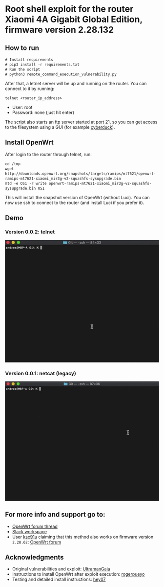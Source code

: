 # Root shell exploit for the router Xiaomi 4A Gigabit Global Edition, firmware version 2.28.132

## How to run

```
# Install requirements
# pip3 install -r requirements.txt
# Run the script
# python3 remote_command_execution_vulnerability.py
```

After that, a letnet server will be up and running on the router. You can connect to it by running:

```
telnet <router_ip_address>
```

* User: root
* Password: none (just hit enter)

The script also starts an ftp server started at port 21, so you can get access to the filesystem using a GUI (for example [cyberduck](https://cyberduck.io)).

## Install OpenWrt

After login to the router through telnet, run:

```
cd /tmp
wget http://downloads.openwrt.org/snapshots/targets/ramips/mt7621/openwrt-ramips-mt7621-xiaomi_mir3g-v2-squashfs-sysupgrade.bin
mtd -e OS1 -r write openwrt-ramips-mt7621-xiaomi_mir3g-v2-squashfs-sysupgrade.bin OS1
```

This will install the snapshot version of OpenWrt (without Luci). You can now use ssh to connect to the router (and install Luci if you prefer it).

## Demo

### Version 0.0.2: telnet

![Alt Text](readme/exploit-002.gif)

### Version 0.0.1: netcat (legacy)

![Alt Text](readme/exploit-001.gif)

## For more info and support go to:

* [OpenWrt forum thread](https://forum.openwrt.org/t/xiaomi-mi-router-4a-gigabit-edition-r4ag-r4a-gigabit-fully-supported-but-requires-overwriting-spi-flash-with-programmer/36685)
* [Slack workspace](https://join.slack.com/t/openwrt-workspace/shared_invite/zt-cz2m5uf4-Q8wbP_LKggOy9B7IQyaqfA)
* User [ksc91u](https://forum.openwrt.org/u/ksc91u) claiming that this method also works on firmware version `2.28.62`: [OpenWrt forum](https://forum.openwrt.org/t/xiaomi-mi-router-4a-gigabit-edition-r4ag-r4a-gigabit-fully-supported-but-requires-overwriting-spi-flash-with-programmer/36685/359?u=acecilia)

## Acknowledgments

* Original vulnerabilities and exploit: [UltramanGaia](https://github.com/UltramanGaia/Xiaomi_Mi_WiFi_R3G_Vulnerability_POC)
* Instructions to install OpenWrt after exploit execution: [rogerpueyo](https://forum.openwrt.org/t/xiaomi-mi-router-4a-gigabit-edition-r4ag-r4a-gigabit-fully-supported-but-requires-overwriting-spi-flash-with-programmer/36685/21)
* Testing and detailed install instructions: [hey07](https://forum.openwrt.org/t/xiaomi-mi-router-4a-gigabit-edition-r4ag-r4a-gigabit-fully-supported-but-requires-overwriting-spi-flash-with-programmer/36685/349?u=acecilia)
